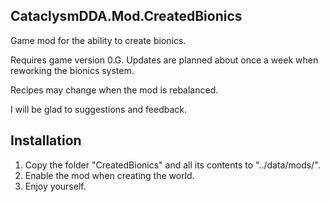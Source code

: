 ## CataclysmDDA.Mod.CreatedBionics

Game mod for the ability to create bionics.

Requires game version 0.G. Updates are planned about once a week when reworking the bionics system.

Recipes may change when the mod is rebalanced.

I will be glad to suggestions and feedback.


## Installation

1. Copy the folder "CreatedBionics" and all its contents to "../data/mods/".
2. Enable the mod when creating the world.
3. Enjoy yourself.